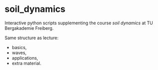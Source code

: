 # soil_dynamics
Interactive python scripts supplementing the course _soil dynamics_ at TU Bergakademie Freiberg.

Same structure as lecture:
- basics,
- waves,
- applications,
- extra material.
